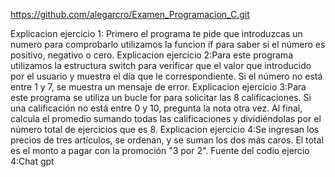 https://github.com/alegarcro/Examen_Programacion_C.git



Explicacion ejercicio 1: Primero el programa te pide que introduzcas un numero para comprobarlo utilizamos la funcion if para saber si el número es positivo, negativo o cero.
Explicacion ejercicio 2:Para este programa utilizamos la estructura switch para verificar que el valor que introducido por  el usuario y muestra el día que le correspondiente. Si el número no está entre 1 y 7, se muestra un mensaje de error.
Explicacion ejercicio 3:Para este  programa se utiliza un bucle for para solicitar las 8 calificaciones. Si una calificación no está entre 0 y 10, pregunta  la nota otra vez. Al final, calcula el promedio sumando todas las calificaciones y dividiéndolas por el número total de ejercicios que es 8.
Explicacion ejercicio 4:Se ingresan los precios de tres artículos, se ordenan, y se suman los dos más caros. El total es el monto a pagar con la promoción "3 por 2".
Fuente del codio ejercio 4:Chat gpt
